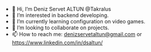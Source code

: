 - 👋 Hi, I’m Deniz Servet ALTUN @Takralus
- 👀 I’m interested in backend developing.
- 🌱 I’m currently learning configuration on video games.
- 💞️ I’m looking to collaborate on projects.
- 📫 How to reach me: denizservetaltun@gmail.com or https://www.linkedin.com/in/dsaltun/

<!---
Takralus/Takralus is a ✨ special ✨ repository because its `README.md` (this file) appears on your GitHub profile.
You can click the Preview link to take a look at your changes.
--->
